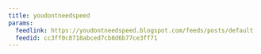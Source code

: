 ```yaml
---
title: youdontneedspeed
params:
  feedlink: https://youdontneedspeed.blogspot.com/feeds/posts/default
  feedid: cc3ff0c8718abced7cb8d6b77ce3ff71
---
```

